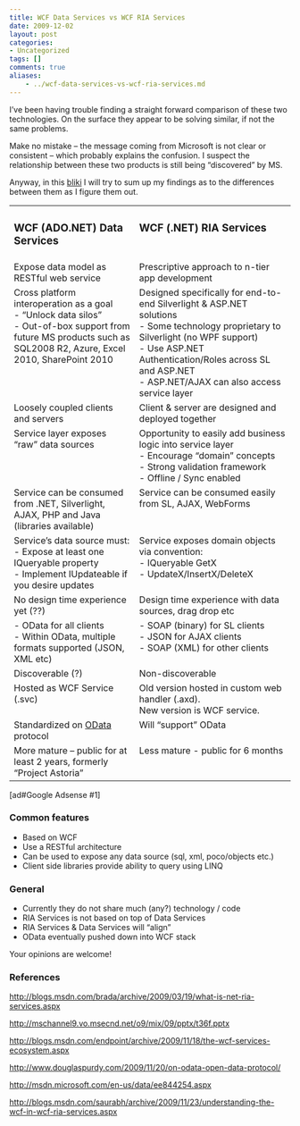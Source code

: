 ```yaml
---
title: WCF Data Services vs WCF RIA Services
date: 2009-12-02
layout: post
categories:
- Uncategorized
tags: []
comments: true
aliases:
    - ../wcf-data-services-vs-wcf-ria-services.md
---
```


I’ve been having trouble finding a straight forward comparison of these two technologies. On the surface they appear to be solving similar, if not the same problems.
  
Make no mistake – the message coming from Microsoft is not clear or consistent – which probably explains the confusion. I suspect the relationship between these two products is still being “discovered” by MS.
  
Anyway, in this [bliki](http://en.wikipedia.org/wiki/Bliki) I will try to sum up my findings as to the differences between them as I figure them out.
  <table border="0" cellspacing="0" cellpadding="2" width="800"><tbody>     <tr>       <td valign="top" width="400">         <h3>WCF (ADO.NET) Data Services</h3>       </td>        <td valign="top" width="400">         <h3>WCF (.NET) RIA Services</h3>       </td>     </tr>      <tr>       <td valign="top" width="400">Expose data model as RESTful web service</td>        <td valign="top" width="400">Prescriptive approach to n-tier app development</td>     </tr>      <tr>       <td valign="top" width="400">Cross platform interoperation as a goal          <br>- “Unlock data silos”           <br>- Out-of-box support from future MS products such as SQL2008 R2, Azure, Excel 2010, SharePoint 2010</td>        <td valign="top" width="400">Designed specifically for end-to-end Silverlight &amp; ASP.NET solutions          <br>- Some technology proprietary to Silverlight (no WPF support)           <br>- Use ASP.NET Authentication/Roles across SL and ASP.NET           <br>- ASP.NET/AJAX can also access service layer</td>     </tr>      <tr>       <td valign="top" width="400">Loosely coupled clients and servers</td>        <td valign="top" width="400">Client &amp; server are designed and deployed together</td>     </tr>      <tr>       <td valign="top" width="400">Service layer exposes “raw” data sources</td>        <td valign="top" width="400">Opportunity to easily add business logic into service layer          <br>- Encourage “domain” concepts           <br>- Strong validation framework           <br>- Offline / Sync enabled</td>     </tr>      <tr>       <td valign="top" width="400">Service can be consumed from .NET, Silverlight, AJAX, PHP and Java (libraries available)</td>        <td valign="top" width="400">Service can be consumed easily from SL, AJAX, WebForms          <br></td>     </tr>      <tr>       <td valign="top" width="400">Service’s data source must:          <br>- Expose at least one IQueryable property           <br>- Implement IUpdateable if you desire updates</td>        <td valign="top" width="400">Service exposes domain objects via convention:          <br>- IQueryable GetX           <br>- UpdateX/InsertX/DeleteX</td>     </tr>      <tr>       <td valign="top" width="400">No design time experience yet (??)</td>        <td valign="top" width="400">Design time experience with data sources, drag drop etc</td>     </tr>      <tr>       <td valign="top" width="400">- OData for all clients          <br>- Within OData, multiple formats supported (JSON, XML etc)</td>        <td valign="top" width="400">- SOAP (binary) for SL clients         <br>- JSON for AJAX clients          <br>- SOAP (XML) for other clients          <br></td>     </tr>      <tr>       <td valign="top" width="400">Discoverable (?)</td>        <td valign="top" width="400">Non-discoverable</td>     </tr>      <tr>       <td valign="top" width="400">Hosted as WCF Service (.svc)</td>        <td valign="top" width="400">Old version hosted in custom web handler (.axd).          <br>New version is WCF service.</td>     </tr>      <tr>       <td valign="top" width="400">Standardized on <a href="http://www.odata.org/">OData</a> protocol </td>        <td valign="top" width="400">Will “support” OData</td>     </tr>      <tr>       <td valign="top" width="400">More mature – public for at least 2 years, formerly “Project Astoria”</td>        <td valign="top" width="400">Less mature - public for 6 months</td>     </tr>   </tbody></table> 
  
[ad#Google Adsense #1] 

### Common features

* Based on WCF     
* Use a RESTful architecture     
* Can be used to expose any data source (sql, xml, poco/objects etc.)    
* Client side libraries provide ability to query using LINQ 
  
### General
   
* Currently they do not share much (any?) technology / code     
* RIA Services is not based on top of Data Services     
* RIA Services &amp; Data Services will “align”    
* OData eventually pushed down into WCF stack  
  
Your opinions are welcome!
  
### References

http://blogs.msdn.com/brada/archive/2009/03/19/what-is-net-ria-services.aspx
  
http://mschannel9.vo.msecnd.net/o9/mix/09/pptx/t36f.pptx
  
http://blogs.msdn.com/endpoint/archive/2009/11/18/the-wcf-services-ecosystem.aspx
  
http://www.douglaspurdy.com/2009/11/20/on-odata-open-data-protocol/
  
http://msdn.microsoft.com/en-us/data/ee844254.aspx
  
http://blogs.msdn.com/saurabh/archive/2009/11/23/understanding-the-wcf-in-wcf-ria-services.aspx
